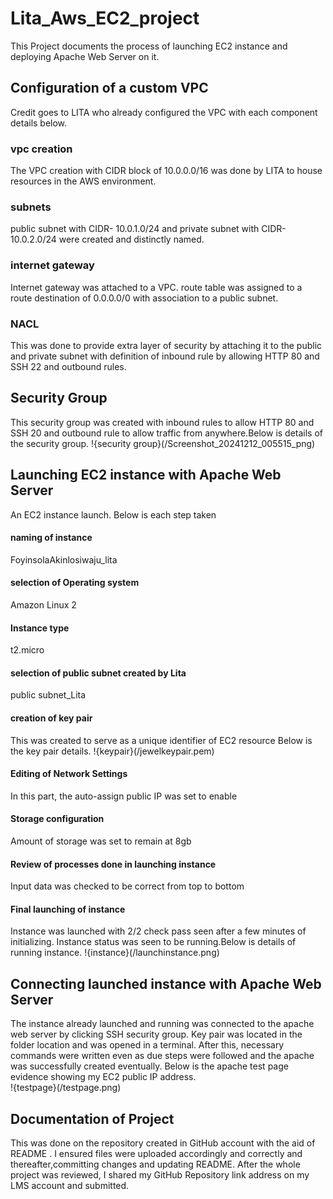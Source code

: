 # Lita_Aws_EC2_project
This Project documents the process of launching EC2 instance and deploying Apache Web Server on it.
## Configuration of a custom VPC
Credit goes to LITA who already configured the VPC with each component details below.
### vpc creation
The VPC creation with CIDR block of 10.0.0.0/16 was done by LITA to house resources in the AWS environment. 
### subnets
public subnet with CIDR- 10.0.1.0/24 and private subnet with CIDR- 10.0.2.0/24 were created and distinctly named.
### internet gateway
Internet gateway was attached to a VPC. route table was assigned to a route destination of 0.0.0.0/0 with association to a public subnet.
### NACL
This was done to provide extra layer of security by attaching it to the public and private subnet with definition of inbound rule by allowing HTTP 80 and SSH 22 and outbound rules.
## Security Group
This security group was created with inbound rules to allow HTTP 80 and SSH 20 and outbound rule to allow traffic from anywhere.Below is details of the security group.                                                                          !{security group}(/Screenshot_20241212_005515_png)
## Launching EC2 instance with Apache Web Server
An EC2 instance launch.
Below is each step taken
#### naming of instance
FoyinsolaAkinlosiwaju_lita
#### selection of Operating system
Amazon Linux 2
#### Instance type
t2.micro
#### selection of public subnet created by Lita
public subnet_Lita
#### creation of key pair
This was created to serve as a unique identifier of EC2 resource
Below is the key pair details.                                                                                            !{keypair}(/jewelkeypair.pem)
#### Editing of Network Settings
In this part, the auto-assign public IP was set to enable
#### Storage configuration
Amount of storage was set to remain at 8gb
#### Review of processes done in launching instance
Input data was checked to be correct from top to bottom
#### Final launching of instance
Instance was launched with 2/2 check pass seen after a few minutes of initializing. Instance status was seen to be running.Below is details of running instance.                                                                             !{instance}(/launchinstance.png)
## Connecting launched instance with Apache Web Server
The instance already launched and running was connected to the apache web server by clicking SSH security group.
Key pair was located in the folder location and was opened in a terminal. After this, necessary commands were written even as due steps were followed and the apache was successfully created eventually. Below is the apache test page evidence showing my EC2 public IP address.                                                
!{testpage}(/testpage.png)
## Documentation of Project
This was done on the repository created in GitHub account with the aid of README .
I ensured files were uploaded accordingly and correctly and thereafter,committing changes and updating README.
After the whole project was reviewed, I shared my GitHub Repository link address on my LMS account and submitted.
